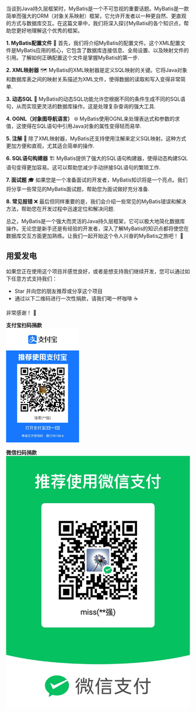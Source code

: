 当谈到Java持久层框架时，MyBatis是一个不可忽视的重要话题。MyBatis是一款简单而强大的ORM（对象关系映射）框架，它允许开发者以一种更自然、更直观的方式与数据库交互。在这篇文章中，我们将深入探讨MyBatis的各个知识点，帮助您更好地理解这个优秀的框架。

**1. MyBatis配置文件** 📝
首先，我们将介绍MyBatis的配置文件。这个XML配置文件是MyBatis应用的核心，它包含了数据库连接信息、全局设置、以及映射文件的引用。了解如何正确配置这个文件是掌握MyBatis的第一步.

**2. XML映射器** 🗺️
MyBatis的XML映射器是定义SQL映射的关键。它将Java对象和数据库表之间的映射关系描述为XML文件，使得数据的读取和写入变得非常简单.

**3. 动态SQL** 🔄
MyBatis的动态SQL功能允许您根据不同的条件生成不同的SQL语句，从而实现更灵活的数据库操作。这是处理复杂查询的强大工具.

**4. OGNL（对象图导航语言）** 🌐
MyBatis使用OGNL来处理表达式和参数的求值，这使得在SQL语句中引用Java对象的属性变得轻而易举.

**5. 注解** 📌
除了XML映射器，MyBatis还支持使用注解来定义SQL映射。这种方式更加方便和直观，尤其适合简单的操作.

**6. SQL语句构建器** 🏗️
MyBatis提供了强大的SQL语句构建器，使得动态构建SQL语句变得更加容易。这可以帮助您减少手动拼接SQL语句的繁琐工作.

**7. 面试题** 🎓
如果您是一个准备面试的开发者，MyBatis知识将是一个亮点。我们将分享一些常见的MyBatis面试题，帮助您为面试做好充分准备.

**8. 常见报错** ❌
最后但同样重要的是，我们会介绍一些常见的MyBatis错误和解决方法，帮助您在开发过程中迅速定位和解决问题.

总之，MyBatis是一个强大而灵活的Java持久层框架，它可以极大地简化数据库操作。无论您是新手还是有经验的开发者，深入了解MyBatis的知识点都将使您在数据库交互方面更加熟练。让我们一起开始这个令人兴奋的MyBatis之旅吧！ 🚀


 **用爱发电** 
-----
如果您正在使用这个项目并感觉良好，或者是想支持我们继续开发，您可以通过如下任意方式支持我们：


- Star 并向您的朋友推荐或分享这个项目
- 通过以下二维码进行一次性捐款，请我们喝一杯咖啡 ☕️

非常感谢！  :nose: 

 **支付宝扫码捐款**<br/>
<img src="image.png"  width="200" />

 **微信扫码捐款**<br/>
![输入图片说明](image2.png)

